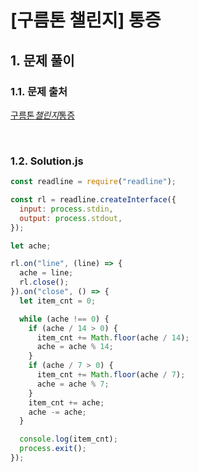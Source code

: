 # [구름톤 챌린지] 통증

## 1. 문제 풀이

### 1.1. 문제 출처

[구름톤*챌린지*통증](https://level.goorm.io/exam/195690/%ED%86%B5%EC%A6%9D/quiz/1)

<br>

### 1.2. Solution.js

```javascript
const readline = require("readline");

const rl = readline.createInterface({
  input: process.stdin,
  output: process.stdout,
});

let ache;

rl.on("line", (line) => {
  ache = line;
  rl.close();
}).on("close", () => {
  let item_cnt = 0;

  while (ache !== 0) {
    if (ache / 14 > 0) {
      item_cnt += Math.floor(ache / 14);
      ache = ache % 14;
    }
    if (ache / 7 > 0) {
      item_cnt += Math.floor(ache / 7);
      ache = ache % 7;
    }
    item_cnt += ache;
    ache -= ache;
  }

  console.log(item_cnt);
  process.exit();
});
```
